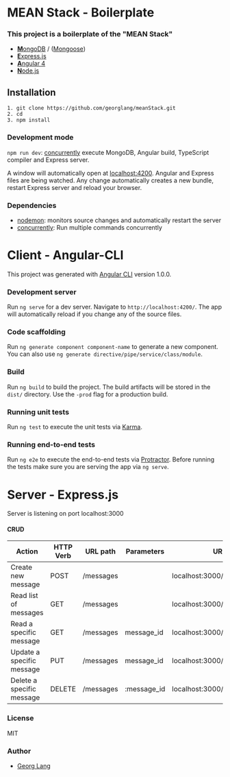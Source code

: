 # MEAN Stack - Boilerplate


### This project is a boilerplate of the "MEAN Stack"
 
* [**M**ongoDB](https://www.mongodb.com) / ([Mongoose](http://www.mongoosejs.com ))
* [**E**xpress.js](http://expressjs.com)
* [**A**ngular 4](https://angular.io)
* [**N**ode.js](https://nodejs.org)

## Installation
    1. git clone https://github.com/georglang/meanStack.git
    2. cd 
    3. npm install
    

### Development mode
`npm run dev`: [concurrently](https://github.com/kimmobrunfeldt/concurrently) execute MongoDB, Angular build, TypeScript compiler and Express server.

A window will automatically open at [localhost:4200](http://localhost:4200). Angular and Express files are being watched. Any change automatically creates a new bundle, restart Express server and reload your browser.


### Dependencies
* [nodemon](https://nodemon.io/): monitors source changes  and automatically restart the server
* [concurrently](https://github.com/kimmobrunfeldt/concurrently): Run multiple commands concurrently



# Client - Angular-CLI
This project was generated with [Angular CLI](https://github.com/angular/angular-cli) version 1.0.0.

### Development server

Run `ng serve` for a dev server. Navigate to `http://localhost:4200/`. The app will automatically reload if you change any of the source files.

### Code scaffolding

Run `ng generate component component-name` to generate a new component. You can also use `ng generate directive/pipe/service/class/module`.

### Build

Run `ng build` to build the project. The build artifacts will be stored in the `dist/` directory. Use the `-prod` flag for a production build.

### Running unit tests

Run `ng test` to execute the unit tests via [Karma](https://karma-runner.github.io).

### Running end-to-end tests

Run `ng e2e` to execute the end-to-end tests via [Protractor](http://www.protractortest.org/).
Before running the tests make sure you are serving the app via `ng serve`.




# Server - Express.js

Server is listening on port localhost:3000

#### CRUD

Action       | HTTP Verb     |  URL path    |Parameters       | URL path
------------ | ------------ | ------------ | ------------ |------------|
Create new message | POST | /messages |  | localhost:3000/api/messages |
Read list of messages| GET | /messages | | localhost:3000/api/messages |
Read a specific message | GET | /messages | message_id | localhost:3000/api/messages/123 |
Update a specific message | PUT | /messages | message_id | localhost:3000/api/messages/123 |
Delete a specific message | DELETE | /messages | :message_id | localhost:3000/api/messages/123 |

### License
MIT

### Author
* [Georg Lang](https://github.com/georglang)
